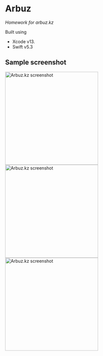 # Arbuz
_Homework for arbuz.kz_

Built using
* Xcode v13.
* Swift v5.3

## Sample screenshot

<img alt="Arbuz.kz screenshot" src="https://github.com/magometbekoff/Arbuz/assets/118446028/859ab0be-0f47-4eb0-9b68-985417bfcb89" width=300>
<img alt="Arbuz.kz screenshot" src="https://github.com/magometbekoff/Arbuz/assets/118446028/0ad1eb3e-29d5-4d43-afa3-8e819286b9ab" width=300>
<img alt="Arbuz.kz screenshot" src="https://github.com/magometbekoff/Arbuz/assets/118446028/e23b75bc-231d-4775-b7ce-3f6a2dc543af" width=300>
